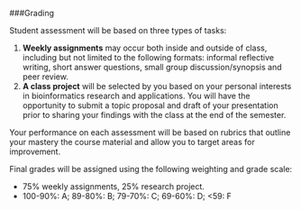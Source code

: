 ###Grading

Student assessment will be based on three types of tasks: 

1. **Weekly assignments** may occur both inside and outside of class, including but not limited to the following formats: informal reflective writing, short answer questions, small group discussion/synopsis and peer review.
2. **A class project** will be selected by you based on your personal interests in bioinformatics research and applications. You will have the opportunity to submit a topic proposal and draft of your presentation prior to sharing your findings with the class at the end of the semester.

Your performance on each assessment will be based on rubrics that outline your mastery the course material and allow you to target areas for improvement. 

Final grades will be assigned using the following weighting and grade scale: 

* 75% weekly assignments, 25% research project. 
* 100-90%: A; 89-80%: B; 79-70%: C; 69-60%: D; <59: F

